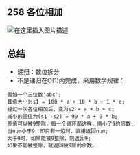 ﻿## 258 各位相加
![在这里插入图片描述](https://img-blog.csdnimg.cn/20190507041204779.png?x-oss-process=image/watermark,type_ZmFuZ3poZW5naGVpdGk,shadow_10,text_aHR0cHM6Ly9ibG9nLmNzZG4ubmV0L2x1aGFvMTk5ODA5MDk=,size_16,color_FFFFFF,t_70)


## 总结
- 递归：数位拆分
- 不是递归在O(1)内完成，采用数学规律：
```
假如一个三位数'abc';
其值大小为s1 = 100 * a + 10 * b + 1 * c;
经过一次各位相加后，变为s2 = a + b + c;
减小的差值为(s1 -s2) = 99 * a + 9 * b;
差值可以被9整除，每一个循环都这样，缩小了9的倍数;
当num小于9，即只有一位时，直接返回num;
大于9时，如果能被9整除，则返回9;
如果不能被整除，就返回被9除的余数。
```
